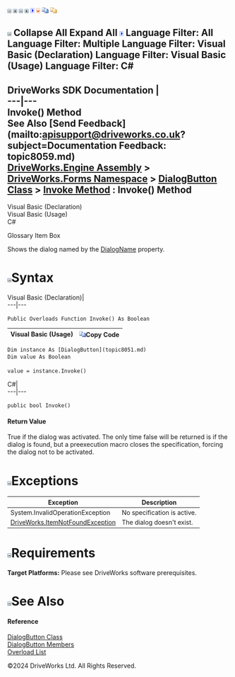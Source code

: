 ![](dotnetimages/collapse.gif) ![](dotnetimages/expand.gif) ![](dotnetimages/collapse.gif) ![](dotnetimages/expand.gif) ![](dotnetimages/drpdown.gif) ![](dotnetimages/drpdown_orange.gif) ![](dotnetimages/copycode.gif) ![](dotnetimages/copycodeHighlight.gif)

![](dotnetimages/collapse.gif) Collapse All Expand All ![](dotnetimages/drpdown.gif) Language Filter: All  Language Filter: Multiple  Language Filter: Visual Basic (Declaration) Language Filter: Visual Basic (Usage) Language Filter: C#  
---  
DriveWorks SDK Documentation  |   
---|---  
Invoke() Method   
See Also [Send Feedback](mailto:apisupport@driveworks.co.uk?subject=Documentation Feedback: topic8059.md)  
[DriveWorks.Engine Assembly](topic2156.md) > [DriveWorks.Forms Namespace](topic7266.md) > [DialogButton Class](topic8051.md) > [Invoke Method](topic8058.md) : Invoke() Method  
---  
  
Visual Basic (Declaration)    
Visual Basic (Usage)    
C# 

Glossary Item Box

Shows the dialog named by the [DialogName](topic8061.md) property. 

# ![](dotnetimages/collapse.gif)Syntax

Visual Basic (Declaration)|   
---|---  
      
    
    Public Overloads Function Invoke() As Boolean  
  
Visual Basic (Usage)| ![](dotnetimages/copycode.gif)Copy Code  
---|---  
      
    
    Dim instance As [DialogButton](topic8051.md)
    Dim value As Boolean
     
    value = instance.Invoke()  
  
C#|   
---|---  
      
    
    public bool Invoke()  
  
#### Return Value

True if the dialog was activated. The only time false will be returned is if the dialog is found, but a preexecution macro closes the specification, forcing the dialog not to be activated.

# ![](dotnetimages/collapse.gif)Exceptions

Exception| Description  
---|---  
System.InvalidOperationException| No specification is active.  
[DriveWorks.ItemNotFoundException](topic3571.md)| The dialog doesn't exist.  
  
# ![](dotnetimages/collapse.gif)Requirements

**Target Platforms:** Please see DriveWorks software prerequisites.

# ![](dotnetimages/collapse.gif)See Also

#### Reference

[DialogButton Class](topic8051.md)   
[DialogButton Members](topic8052.md)   
[Overload List](topic8058.md)

©2024 DriveWorks Ltd. All Rights Reserved.
